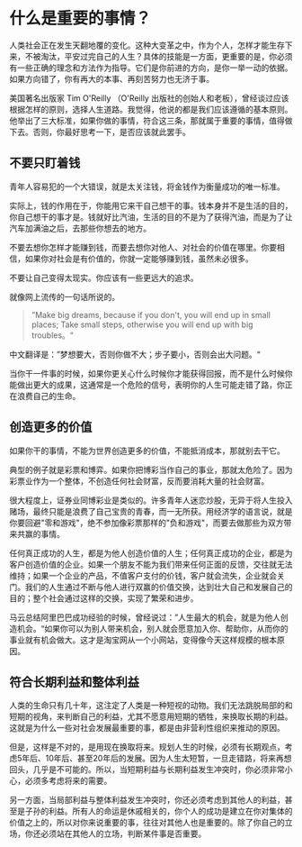 # 什么是重要的事情？

人类社会正在发生天翻地覆的变化。这种大变革之中，作为个人，怎样才能生存下来，不被淘汰，平安过完自己的人生？具体的技能是一方面，更重要的是，你必须有一些正确的理念和方法作为指导。它们是你前进的方向，是你一举一动的依据。如果方向错了，你有再大的本事、再刻苦努力也无济于事。

美国著名出版家 Tim O'Reilly （O'Reilly 出版社的创始人和老板），曾经谈过应该根据怎样的原则，选择人生道路。我觉得，他说的都是我们应该遵循的基本原则。他举出了三大标准，如果你做的事情，符合这三条，那就属于重要的事情，值得做下去。否则，你最好思考一下，是否应该就此罢手。

## 不要只盯着钱

青年人容易犯的一个大错误，就是太关注钱，将金钱作为衡量成功的唯一标准。

实际上，钱的作用在于，你能用它来干自己想干的事。钱本身并不是生活的目的，你自己想干的事才是。钱就好比汽油，生活的目的不是为了获得汽油，而是为了让汽车加满油之后，去那些你想去的地方。

不要去想你怎样才能赚到钱，而要去想你对他人、对社会的价值在哪里。你要相信，如果你对社会是有价值的，你就一定能够赚到钱，虽然未必很多。

不要让自己变得太现实。你应该有一些更远大的追求。

就像网上流传的一句话所说的。

> ”Make big dreams, because if you don't, you will end up in small places;
> Take small steps, otherwise you will end up with big troubles。“

中文翻译是：”梦想要大，否则你做不大；步子要小，否则会出大问题。“

当你干一件事的时候，如果你更关心什么时候你才能获得回报，而不是什么时候你能做出更大的成果，这通常是一个危险的信号，表明你的人生可能走错了路，你正在浪费自己的生命。

## 创造更多的价值

如果你干的事情，不能为世界创造更多的价值，不能抵消成本，那就别去干它。

典型的例子就是彩票和博弈。如果你把博彩当作自己的事业，那就太危险了。因为彩票业作为一个整体，不创造任何社会财富，反而要消耗大量的社会财富。

很大程度上，证券业同博彩业是类似的。许多青年人迷恋炒股，无异于将人生投入赌场，最终只能是浪费了自己宝贵的青春，而一无所获。用经济学的语言说，就是你要回避"零和游戏"，绝不参加像彩票那样的"负和游戏"，而要去做那些为双方带来共赢的事情。

任何真正成功的人生，都是为他人创造价值的人生；任何真正成功的企业，都是为客户创造价值的企业。如果一个朋友不能为我们带来任何正面的反馈，交往就无法维持；如果一个企业的产品，不值客户支付的价钱，客户就会流失，企业就会关门。我们的人生通过不断与他人进行双赢的价值交换，达到壮大自己和发展自己的目的；整个社会通过这样的交换，实现了繁荣和进步。

马云总结阿里巴巴成功经验的时候，曾经说过：”人生最大的机会，就是为他人创造机会。“如果你可以为别人带来机会，别人就会愿意加入你、帮助你，从而你的事业就有机会做大。这才是淘宝网从一个小网站，变得像今天这样规模的根本原因。

## 符合长期利益和整体利益

人类的生命只有几十年，这注定了人类是一种短视的动物。我们无法跳脱局部的和短期的视角，来判断自己的利益，尤其不愿意用短期的牺牲，来换取长期的利益。这就是为什么一些对社会发展最重要的事，都是由非营利性组织来推动的原因。

但是，这样是不对的，是用现在换取将来。规划人生的时候，必须有长期观点，考虑5年后、10年后、甚至20年后的发展。因为人生太短暂，一旦走错路，将来再想回头，几乎是不可能的。所以，当短期利益与长期利益发生冲突时，你必须非常小心，必须多考虑将来的需要。

另一方面，当局部利益与整体利益发生冲突时，你还必须考虑到其他人的利益，甚至是子孙的利益。所有人的命运是休戚相关的，你个人的成功是建立在你对集体的价值之上的，所以对你来说重要的事，往往对其他人也是重要的。除了你自己的立场，你还必须站在其他人的立场，判断某件事是否重要。

